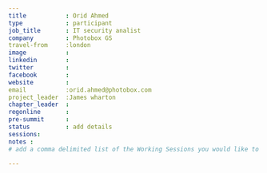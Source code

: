 ```yaml
---
title           : Orid Ahmed
type            : participant
job_title       : IT security analist
company         : Photobox GS
travel-from     :london
image           :
linkedin        :
twitter         :
facebook        :
website         :
email           :orid.ahmed@photobox.com
project_leader  :James wharton
chapter_leader  :
regonline       :
pre-summit      :
status          : add details
sessions:
notes :
# add a comma delimited list of the Working Sessions you would like to attend in the meta above (use the session’s title) e.g. sessions: Security Playbooks Diagrams, Hackathon Daily Sessions

---
```


<!-- I am thinking that putting my name down for this, I am been shown budgeting card. very disappointing-->

